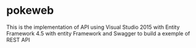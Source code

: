 # pokeweb
This is the implementation of API using Visual Studio 2015 with Entity Framework 4.5 with entity Framework and Swagger to build a exemple of REST API
